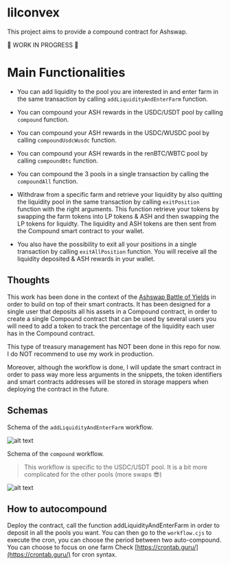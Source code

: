 # lilconvex

This project aims to provide a compound contract for Ashswap.

:construction: WORK IN PROGRESS :construction:

# Main Functionalities

- You can add liquidity to the pool you are interested in and enter farm in the same transaction by calling `addLiquidityAndEnterFarm` function.

- You can compound your ASH rewards in the USDC/USDT pool by calling `compound` function.
- You can compound your ASH rewards in the USDC/WUSDC pool by calling `compoundUsdcWusdc` function.
- You can compound your ASH rewards in the renBTC/WBTC pool by calling `compoundBtc` function.
- You can compound the 3 pools in a single transaction by calling the `compoundAll` function.

- Withdraw from a specific farm and retrieve your liquidity by also quitting the liquidity pool in the same transaction by calling `exitPosition` function with the right arguments. This function retrieve your tokens by swapping the farm tokens into LP tokens & ASH and then swapping the LP tokens for liquidty. The liquidity and ASH tokens are then sent from the Compound smart contract to your wallet.

- You also have the possibility to exit all your positions in a single transaction by calling `exitAllPosition` function. You will receive all the liquidity deposited & ASH rewards in your wallet.

## Thoughts

This work has been done in the context of the [Ashswap Battle of Yields](https://battleofyields.ashswap.io/?address=erd1yq2v0rpt5h2lfa8ljkgu6mchrjvy6en3ywe2wfnnjun2rs4qu8nqalcfe5&signature=5d0d8996611143ff82734dc9d829429f769fd4e2780bf82b078f0e888db5289d899e2783cf064527f96fb164cd3efefa10909d3a53e8d34ae5e21db57fd2e60a) in order to build on top of their smart contracts. It has been designed for a single user that deposits all his assets in a Compound contract, in order to create a single Compound contract that can be used by several users you will need to add a token to track the percentage of the liquidity each user has in the Compound contract.

This type of treasury management has NOT been done in this repo for now. I do NOT recommend to use my work in production.

Moreover, although the workflow is done, I will update the smart contract in order to pass way more less arguments in the snippets, the token identifiers and smart contracts addresses will be stored in storage mappers when deploying the contract in the future.

## Schemas

Schema of the `addLiquidityAndEnterFarm` workflow.

![alt text](https://github.com/yum0e/lilconvex/blob/main/images/addLiquidityAndEnterFarm.png?raw=true)

Schema of the `compound` workflow.

> This workflow is specific to the USDC/USDT pool. It is a bit more complicated for the other pools (more swaps 😎)

![alt text](https://github.com/yum0e/lilconvex/blob/main/images/compound2.png?raw=true)

## How to autocompound

Deploy the contract, call the function addLiquidityAndEnterFarm in order to deposit in all the pools you want.
You can then go to the `workflow.cjs` to execute the cron, you can choose the period between two auto-compound. You can choose to focus on one farm
Check [https://crontab.guru/](https://crontab.guru/) for cron syntax.
